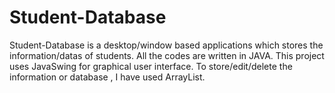 # Student-Database
Student-Database is a desktop/window based applications which stores the information/datas of students. 
All the codes are written in JAVA.
This project uses JavaSwing for graphical user interface.
To store/edit/delete the information or database , I have used ArrayList.


